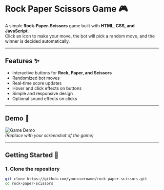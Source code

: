 # Rock Paper Scissors Game 🎮

A simple **Rock-Paper-Scissors** game built with **HTML, CSS, and JavaScript**.  
Click an icon to make your move, the bot will pick a random move, and the winner is decided automatically.

---

## Features ✨
- Interactive buttons for **Rock, Paper, and Scissors**  
- Randomized bot moves  
- Real-time score updates  
- Hover and click effects on buttons  
- Simple and responsive design  
- Optional sound effects on clicks  

---

## Demo 🎥
![Game Demo](pic/screenshot.png)  
*(Replace with your screenshot of the game)*

---

## Getting Started 🚀

### 1. Clone the repository
```bash
git clone https://github.com/yourusername/rock-paper-scissors.git
cd rock-paper-scissors
